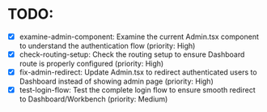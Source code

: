 # TODO:

- [x] examine-admin-component: Examine the current Admin.tsx component to understand the authentication flow (priority: High)
- [x] check-routing-setup: Check the routing setup to ensure Dashboard route is properly configured (priority: High)
- [x] fix-admin-redirect: Update Admin.tsx to redirect authenticated users to Dashboard instead of showing admin page (priority: High)
- [x] test-login-flow: Test the complete login flow to ensure smooth redirect to Dashboard/Workbench (priority: Medium)
